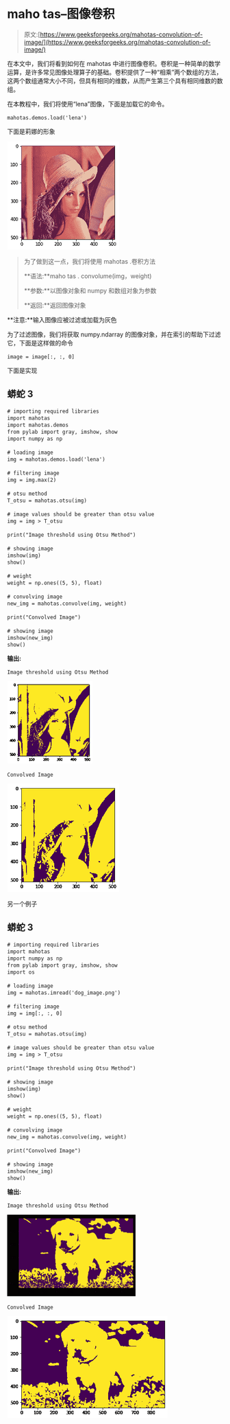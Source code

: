 # maho tas–图像卷积

> 原文:[https://www.geeksforgeeks.org/mahotas-convolution-of-image/](https://www.geeksforgeeks.org/mahotas-convolution-of-image/)

在本文中，我们将看到如何在 mahotas 中进行图像卷积。卷积是一种简单的数学运算，是许多常见图像处理算子的基础。卷积提供了一种“相乘”两个数组的方法，这两个数组通常大小不同，但具有相同的维数，从而产生第三个具有相同维数的数组。

在本教程中，我们将使用“lena”图像，下面是加载它的命令。

```
mahotas.demos.load('lena')
```

下面是莉娜的形象

![](img/c6cf4d1584ad896c98148d7fd44b7f25.png)

> 为了做到这一点，我们将使用 mahotas .卷积方法
> 
> **语法:**maho tas . convolume(img，weight)
> 
> **参数:**以图像对象和 numpy 和数组对象为参数
> 
> **返回:**返回图像对象

**注意:**输入图像应被过滤或加载为灰色

为了过滤图像，我们将获取 numpy.ndarray 的图像对象，并在索引的帮助下过滤它，下面是这样做的命令

```
image = image[:, :, 0]
```

下面是实现

## 蟒蛇 3

```
# importing required libraries
import mahotas
import mahotas.demos
from pylab import gray, imshow, show
import numpy as np

# loading image
img = mahotas.demos.load('lena')

# filtering image
img = img.max(2)

# otsu method
T_otsu = mahotas.otsu(img)  

# image values should be greater than otsu value
img = img > T_otsu

print("Image threshold using Otsu Method")

# showing image
imshow(img)
show()

# weight
weight = np.ones((5, 5), float)

# convolving image
new_img = mahotas.convolve(img, weight)

print("Convolved Image")

# showing image
imshow(new_img)
show()
```

**输出:**

```
Image threshold using Otsu Method
```

![](img/f54bc66d6ee5e2ae67147f74284d0f2e.png)

```
Convolved Image
```

![](img/e6f0410b45941a69b8a95c89289e2ea7.png)

另一个例子

## 蟒蛇 3

```
# importing required libraries
import mahotas
import numpy as np
from pylab import gray, imshow, show
import os

# loading image
img = mahotas.imread('dog_image.png')

# filtering image
img = img[:, :, 0]

# otsu method
T_otsu = mahotas.otsu(img)  

# image values should be greater than otsu value
img = img > T_otsu

print("Image threshold using Otsu Method")

# showing image
imshow(img)
show()

# weight
weight = np.ones((5, 5), float)

# convolving image
new_img = mahotas.convolve(img, weight)

print("Convolved Image")

# showing image
imshow(new_img)
show()
```

**输出:**

```
Image threshold using Otsu Method 
```

![](img/dd185d10a0b4d43f222c707ecfc5174f.png)

```
Convolved Image
```

![](img/21adce4236c79f0a9de028f4eba7405c.png)